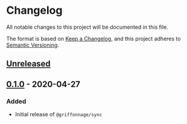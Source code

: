 # Changelog
All notable changes to this project will be documented in this file.

The format is based on [Keep a Changelog](https://keepachangelog.com/en/1.0.0/),
and this project adheres to [Semantic Versioning](https://semver.org/spec/v2.0.0.html).

## [Unreleased]

## [0.1.0] - 2020-04-27
### Added
- Initial release of `@griffonnage/sync`

[Unreleased]: https://github.com/griffonnage/web/compare/0.1.0...HEAD
[0.1.0]: https://github.com/griffonnage/web/releases/tag/0.1.0